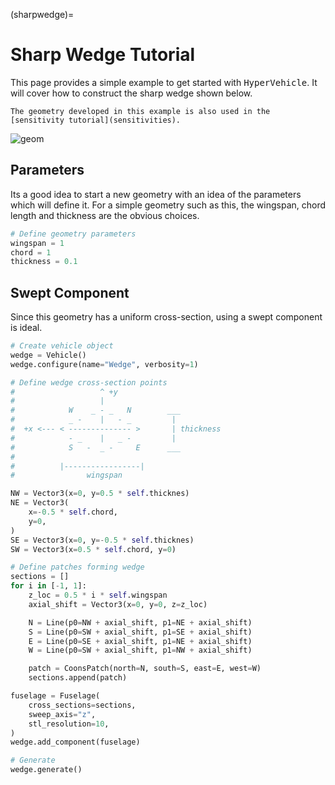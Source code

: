 (sharpwedge)=
# Sharp Wedge Tutorial
This page provides a simple example to get started with <tt>HyperVehicle</tt>.
It will cover how to construct the sharp wedge shown below.

```{seealso}
The geometry developed in this example is also used in the 
[sensitivity tutorial](sensitivities).
```

![geom](../images/sensitivity/geom.gif)


## Parameters
Its a good idea to start a new geometry with an idea of the parameters
which will define it. For a simple geometry such as this, the wingspan,
chord length and thickness are the obvious choices.


```python
# Define geometry parameters
wingspan = 1
chord = 1
thickness = 0.1
```


## Swept Component
Since this geometry has a uniform cross-section, using a swept 
component is ideal.


```python
# Create vehicle object
wedge = Vehicle()
wedge.configure(name="Wedge", verbosity=1)

# Define wedge cross-section points
#                   ^ +y
#                   |
#            W    _ - _   N        ___
#            _ -    |   - _         |
#  +x <--- < -------------- >       | thickness
#            - _    |   _ -         |
#            S   -  _ -     E      ___
#
#          |-----------------|
#                wingspan

NW = Vector3(x=0, y=0.5 * self.thicknes)
NE = Vector3(
    x=-0.5 * self.chord,
    y=0,
)
SE = Vector3(x=0, y=-0.5 * self.thicknes)
SW = Vector3(x=0.5 * self.chord, y=0)

# Define patches forming wedge
sections = []
for i in [-1, 1]:
    z_loc = 0.5 * i * self.wingspan
    axial_shift = Vector3(x=0, y=0, z=z_loc)

    N = Line(p0=NW + axial_shift, p1=NE + axial_shift)
    S = Line(p0=SW + axial_shift, p1=SE + axial_shift)
    E = Line(p0=SE + axial_shift, p1=NE + axial_shift)
    W = Line(p0=SW + axial_shift, p1=NW + axial_shift)

    patch = CoonsPatch(north=N, south=S, east=E, west=W)
    sections.append(patch)

fuselage = Fuselage(
    cross_sections=sections,
    sweep_axis="z",
    stl_resolution=10,
)
wedge.add_component(fuselage)

# Generate
wedge.generate()
```




